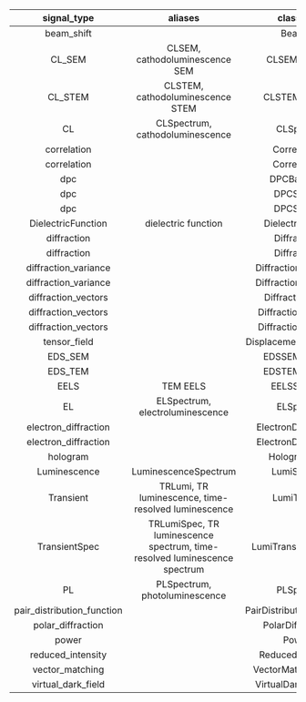 |        signal_type         |                                  aliases                                  |         class name         | package |
| :------------------------: | :-----------------------------------------------------------------------: | :------------------------: | :-----: |
|         beam_shift         |                                                                           |         BeamShift          |  pyxem  |
|           CL_SEM           |                       CLSEM, cathodoluminescence SEM                      |       CLSEMSpectrum        | lumispy |
|          CL_STEM           |                      CLSTEM, cathodoluminescence STEM                     |       CLSTEMSpectrum       | lumispy |
|             CL             |                      CLSpectrum, cathodoluminescence                      |         CLSpectrum         | lumispy |
|        correlation         |                                                                           |       Correlation1D        |  pyxem  |
|        correlation         |                                                                           |       Correlation2D        |  pyxem  |
|            dpc             |                                                                           |       DPCBaseSignal        |  pyxem  |
|            dpc             |                                                                           |        DPCSignal1D         |  pyxem  |
|            dpc             |                                                                           |        DPCSignal2D         |  pyxem  |
|     DielectricFunction     |                            dielectric function                            |     DielectricFunction     |  exspy  |
|        diffraction         |                                                                           |       Diffraction1D        |  pyxem  |
|        diffraction         |                                                                           |       Diffraction2D        |  pyxem  |
|    diffraction_variance    |                                                                           |   DiffractionVariance1D    |  pyxem  |
|    diffraction_variance    |                                                                           |   DiffractionVariance2D    |  pyxem  |
|    diffraction_vectors     |                                                                           |     DiffractionVectors     |  pyxem  |
|    diffraction_vectors     |                                                                           |    DiffractionVectors1D    |  pyxem  |
|    diffraction_vectors     |                                                                           |    DiffractionVectors2D    |  pyxem  |
|        tensor_field        |                                                                           |  DisplacementGradientMap   |  pyxem  |
|          EDS_SEM           |                                                                           |       EDSSEMSpectrum       |  exspy  |
|          EDS_TEM           |                                                                           |       EDSTEMSpectrum       |  exspy  |
|            EELS            |                                  TEM EELS                                 |        EELSSpectrum        |  exspy  |
|             EL             |                      ELSpectrum, electroluminescence                      |         ELSpectrum         | lumispy |
|    electron_diffraction    |                                                                           |   ElectronDiffraction1D    |  pyxem  |
|    electron_diffraction    |                                                                           |   ElectronDiffraction2D    |  pyxem  |
|          hologram          |                                                                           |       HologramImage        | holospy |
|        Luminescence        |                            LuminescenceSpectrum                           |        LumiSpectrum        | lumispy |
|         Transient          |            TRLumi, TR luminescence, time-resolved luminescence            |       LumiTransient        | lumispy |
|       TransientSpec        | TRLumiSpec, TR luminescence spectrum, time-resolved luminescence spectrum |   LumiTransientSpectrum    | lumispy |
|             PL             |                       PLSpectrum, photoluminescence                       |         PLSpectrum         | lumispy |
| pair_distribution_function |                                                                           | PairDistributionFunction1D |  pyxem  |
|     polar_diffraction      |                                                                           |     PolarDiffraction2D     |  pyxem  |
|           power            |                                                                           |          Power2D           |  pyxem  |
|     reduced_intensity      |                                                                           |     ReducedIntensity1D     |  pyxem  |
|      vector_matching       |                                                                           |   VectorMatchingResults    |  pyxem  |
|     virtual_dark_field     |                                                                           |   VirtualDarkFieldImage    |  pyxem  |
